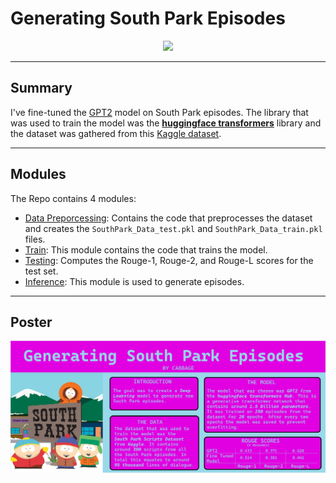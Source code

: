 # Generating South Park Episodes

<center>
	<img src="https://media3.giphy.com/media/l3vR3mTSiTpV082Q0/giphy.gif?cid=790b761153590e114eebb6d2e2b78ab2cada04abecd7af1d&rid=giphy.gif"/>
</center>

---

## Summary

I've fine-tuned the [GPT2](https://huggingface.co/gpt2) model on South Park episodes. The library that was used to train the model was the [**huggingface transformers**](https://huggingface.co/) library and the dataset was gathered from this [Kaggle dataset](https://www.kaggle.com/datasets/mustafacicek/south-park-scripts-dataset).

---

## Modules

The Repo contains 4 modules:

- [Data Preporcessing](./DataPreprocessing/csv_to_dict.ipynb): Contains the code that preprocesses the dataset and creates the `SouthPark_Data_test.pkl` and `SouthPark_Data_train.pkl` files.
- [Train](./AI/train.py): This module contains the code that trains the model.
- [Testing](./AI/test.py): Computes the Rouge-1, Rouge-2, and Rouge-L scores for the test set.
- [Inference](./AI/inference.py): This module is used to generate episodes.

---

## Poster

![Poster](poster.png)
